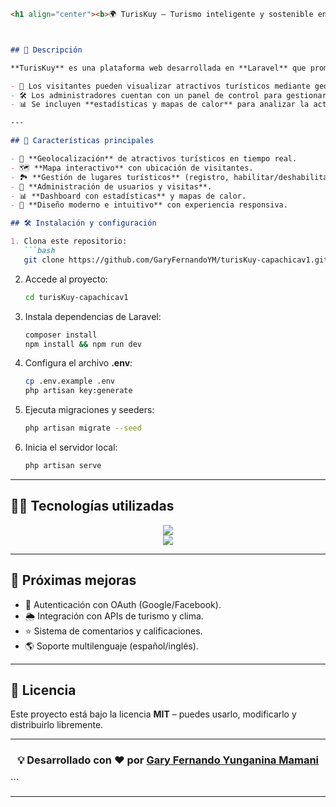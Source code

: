 

````markdown
<h1 align="center"><b>🌍 TurisKuy – Turismo inteligente y sostenible en Capachica</b></h1>



## 📖 Descripción

**TurisKuy** es una plataforma web desarrollada en **Laravel** que promueve el turismo inteligente y sostenible en el distrito de **Capachica, Puno – Perú**.  

- 👥 Los visitantes pueden visualizar atractivos turísticos mediante geolocalización en tiempo real.  
- 🛠️ Los administradores cuentan con un panel de control para gestionar **lugares, usuarios y visitas**.  
- 📊 Se incluyen **estadísticas y mapas de calor** para analizar la actividad turística.  

---

## 🚀 Características principales

- 📍 **Geolocalización** de atractivos turísticos en tiempo real.  
- 🗺️ **Mapa interactivo** con ubicación de visitantes.  
- 🏞️ **Gestión de lugares turísticos** (registro, habilitar/deshabilitar).  
- 👥 **Administración de usuarios y visitas**.  
- 📊 **Dashboard con estadísticas** y mapas de calor.  
- 🎨 **Diseño moderno e intuitivo** con experiencia responsiva.  

## 🛠️ Instalación y configuración

1. Clona este repositorio:
   ```bash
   git clone https://github.com/GaryFernandoYM/turisKuy-capachicav1.git
````

2. Accede al proyecto:

   ```bash
   cd turisKuy-capachicav1
   ```

3. Instala dependencias de Laravel:

   ```bash
   composer install
   npm install && npm run dev
   ```

4. Configura el archivo **.env**:

   ```bash
   cp .env.example .env
   php artisan key:generate
   ```

5. Ejecuta migraciones y seeders:

   ```bash
   php artisan migrate --seed
   ```

6. Inicia el servidor local:

   ```bash
   php artisan serve
   ```

---

## 🧑‍💻 Tecnologías utilizadas

<p align="center">
  <img src="https://skillicons.dev/icons?i=laravel,mysql,tailwind,js,github,vscode" />
  <br>
  <img src="https://skillicons.dev/icons?i=python,opencv,pytorch,tensorflow&perline=4" />
</p>

---

## 📌 Próximas mejoras

* 🔑 Autenticación con OAuth (Google/Facebook).
* 🌦️ Integración con APIs de turismo y clima.
* ⭐ Sistema de comentarios y calificaciones.
* 🌎 Soporte multilenguaje (español/inglés).

---

## 📄 Licencia

Este proyecto está bajo la licencia **MIT** – puedes usarlo, modificarlo y distribuirlo libremente.

---

<h3 align="center">💡 Desarrollado con ❤️ por <a href="https://github.com/GaryFernandoYM">Gary Fernando Yunganina Mamani</a></h3>
```

---

